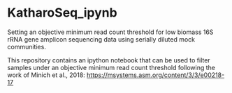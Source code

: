 # KatharoSeq_ipynb
Setting an objective minimum read count threshold for low biomass 16S rRNA gene amplicon sequencing data using serially diluted mock communities.

This repository contains an ipython notebook that can be used to filter samples under an objective minimum read count threshold following the work of Minich et al., 2018:
https://msystems.asm.org/content/3/3/e00218-17

